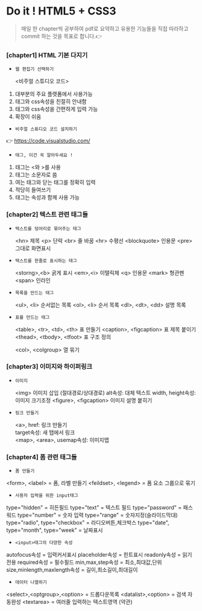 # Do it ! HTML5 + CSS3 
> 매일 한 chapter씩 공부하여 pdf로 요약하고 유용한 기능들을 직접 따라하고 commit 하는 것을 목표로 합니다.👉

###  **[chapter1] HTML 기본 다지기**

- `웹 편집기 선택하기`

  <비주얼 스튜디오 코드>
1. 대부분의 주요 플랫폼에서 사용가능  
2. 태그와 css속성을 친절히 안내함  
3. 태그와 css속성을 간편하게 입력 가능  
4. 확장이 쉬움  
- `비주얼 스튜디오 코드 설치하기`

👉 https://code.visualstudio.com/

- `태그, 이건 꼭 알아두세요 !`  
1. 태그는 <와 >를 사용
2. 태그는 소문자로 씀
3. 여는 태그와 닫는 태그를 정확히 입력
4. 적당히 들여쓰기
5. 태그는 속성과 함께 사용 가능

### **[chapter2] 텍스트 관련 태그들**

- `텍스트를 덩어리로 묶어주는 태그`

    \<h*n*> 제목 \<p> 단락 \<br> 줄 바꿈 \<hr> 수평선 \<blockquote> 인용문 \<pre> 그대로 화면표시  
- `텍스트를 한줄로 표시하는 태그`

   \<storng>,\<b> 굵게 표시 \<em>,\<i> 이탤릭체 \<q> 인용문 \<mark> 형관펜 \<span> 인라인

- `목록을 만드는 태그`

   \<ul>, \<li> 순서없는 목록 \<ol>, \<li> 순서 목록 \<dl>, \<dt>, \<dd> 설명 목록
   
- `표를 만드는 태그`

    \<table>, \<tr>, \<td>, \<th> 표 만들기 \<caption>, \<figcaption> 표 제목 붙이기 \<thead>, \<tbody>, \<tfoot> 표 구조 정의
    
    
    \<col>, \<colgroup> 열 묶기

### **[chapter3] 이미지와 하이퍼링크**

- `이미지`

   \<img> 이미지 삽입 (절대경로/상대경로) alt속성: 대체 텍스트 width, height속성: 이미지 크기조정 \<figure>, \<figcaption> 이미지 설명 붙히기

- `링크 만들기`
   
   \<a>, href: 링크 만들기  
   target속성: 새 탭에서 링크  
   \<map>, \<area>, usemap속성: 이미지맵
   
 ### **[chapter4] 폼 관련 태그들**
   
- `폼 만들기`

\<form>, \<label> = 폼, 라벨 만들기 \<feildset>, \<legend> = 폼 요소 그룹으로 묶기

- `사용자 입력을 위한 input태그`

type="hidden" = 히든필드 type="text" = 텍스트 필드 type="password" = 패스워드 type="number" = 숫자 입력 type="range" = 숫자지정(슬라이드막대)
type="radio", type="checkbox" = 라디오버튼,체크박스 type="date", type="month", type="week" = 날짜표시

- `<input>태그의 다양한 속성`

autofocus속성 = 입력커서표시 placeholder속성 = 힌트표시 readonly속성 = 읽기전용 required속성 = 필수필드 min,max,step속성 = 최소,최대값,단위
size,minlength,maxlength속성 = 길이,최소길이,최대길이 

- `데이터 나열하기`

\<select>,\<optgroup>,\<option> = 드롭다운목록 \<datalist>,\<option> = 검색 자동완성 \<textarea> = 여러줄 입력하는 텍스트영역 (약관)









